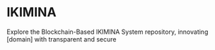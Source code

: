 # IKIMINA
Explore the Blockchain-Based IKIMINA System repository, innovating [domain] with transparent and secure
